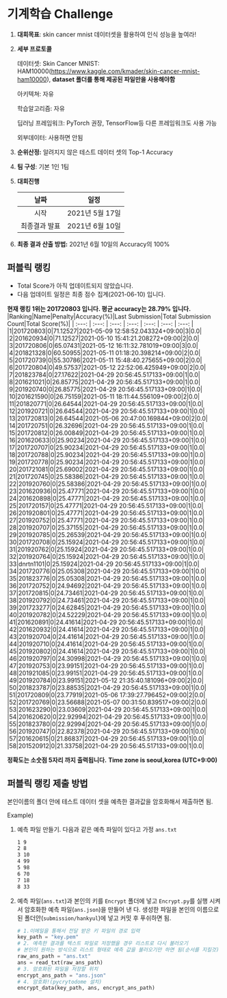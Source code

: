 # **기계학습 Challenge**
1. **대회목표**: skin cancer mnist 데이터셋을 활용하여 인식 성능을 높여라!

2. **세부 프로토콜**

   데이터셋: Skin Cancer MNIST: HAM10000(https://www.kaggle.com/kmader/skin-cancer-mnist-ham10000), 
           **dataset 폴더를 통해 제공된 파일만을 사용해야함**

   아키텍쳐: 자유

   학습알고리즘: 자유

   딥러닝 프레임워크: PyTorch 권장, TensorFlow등 다른 프레임워크도 사용 가능

   외부데이터: 사용하면 안됨

3. **순위산정:** 알려지지 않은 테스트 데이터 셋의 Top-1 Accuracy

4. **팀 구성**: 기본 1인 1팀


5. **대회진행**

   |     날짜      |      일정       |
   | :-----------: | :-------------: |
   |     시작      | 2021년 5월 17일 |
   | 최종결과 발표 | 2021년 6월 10일  |

7. **최종 결과 산출 방법:** 2021년 6월 10일의 Accuracy의 100%


## 퍼블릭 랭킹

  
- Total Score가 아직 업데이트되지 않았습니다. 
 - 다음 업데이트 일정은 최종 점수 집계(2021-06-10) 입니다.
  
**현재 랭킹 1위는 201720803 입니다. 평균 accuracy는 28.79% 입니다.**
|Ranking|Name|Penalty|Accuracy(%)|Last Submission|Total Submission Count|Total Score(%)|
| :---: | :---: | :---: | :---: | :---: | :---: | :---: |
|1|201720803|0|71.12527|2021-05-09 12:58:52.043324+09:00|3|0.0|
|2|201620934|0|71.12527|2021-05-10 15:41:21.208272+09:00|2|0.0|
|3|201720806|0|65.07431|2021-05-12 16:11:32.781019+09:00|3|0.0|
|4|201821328|0|60.50955|2021-05-11 01:18:20.398214+09:00|2|0.0|
|5|201720739|0|55.30786|2021-05-11 15:48:40.275655+09:00|2|0.0|
|6|201720804|0|49.57537|2021-05-12 22:52:06.425949+09:00|2|0.0|
|7|201823784|0|27.17622|2021-04-29 20:56:45.517133+09:00|1|0.0|
|8|201621021|0|26.85775|2021-04-29 20:56:45.517133+09:00|1|0.0|
|9|201920740|0|26.85775|2021-04-29 20:56:45.517133+09:00|1|0.0|
|10|201621590|0|26.75159|2021-05-11 18:11:44.556109+09:00|2|0.0|
|11|201820771|0|26.64544|2021-04-29 20:56:45.517133+09:00|1|0.0|
|12|201920721|0|26.64544|2021-04-29 20:56:45.517133+09:00|1|0.0|
|13|201720813|0|26.64544|2021-05-06 20:47:00.169844+09:00|2|0.0|
|14|201720751|0|26.32696|2021-04-29 20:56:45.517133+09:00|1|0.0|
|15|201720812|0|26.00849|2021-04-29 20:56:45.517133+09:00|1|0.0|
|16|201620633|0|25.90234|2021-04-29 20:56:45.517133+09:00|1|0.0|
|17|201720707|0|25.90234|2021-04-29 20:56:45.517133+09:00|1|0.0|
|18|201720788|0|25.90234|2021-04-29 20:56:45.517133+09:00|1|0.0|
|19|201720778|0|25.90234|2021-04-29 20:56:45.517133+09:00|1|0.0|
|20|201721081|0|25.69002|2021-04-29 20:56:45.517133+09:00|1|0.0|
|21|201720745|0|25.58386|2021-04-29 20:56:45.517133+09:00|1|0.0|
|22|201920760|0|25.58386|2021-04-29 20:56:45.517133+09:00|1|0.0|
|23|201620936|0|25.47771|2021-04-29 20:56:45.517133+09:00|1|0.0|
|24|201620898|0|25.47771|2021-04-29 20:56:45.517133+09:00|1|0.0|
|25|201720157|0|25.47771|2021-04-29 20:56:45.517133+09:00|1|0.0|
|26|201920801|0|25.47771|2021-04-29 20:56:45.517133+09:00|1|0.0|
|27|201920752|0|25.47771|2021-04-29 20:56:45.517133+09:00|1|0.0|
|28|201920707|0|25.37155|2021-04-29 20:56:45.517133+09:00|1|0.0|
|29|201920785|0|25.26539|2021-04-29 20:56:45.517133+09:00|1|0.0|
|30|201720708|0|25.15924|2021-04-29 20:56:45.517133+09:00|1|0.0|
|31|201920762|0|25.15924|2021-04-29 20:56:45.517133+09:00|1|0.0|
|32|201920764|0|25.15924|2021-04-29 20:56:45.517133+09:00|1|0.0|
|33|dnrtn1101|0|25.15924|2021-04-29 20:56:45.517133+09:00|1|0.0|
|34|201720776|0|25.05308|2021-04-29 20:56:45.517133+09:00|1|0.0|
|35|201823776|0|25.05308|2021-04-29 20:56:45.517133+09:00|1|0.0|
|36|201720752|0|24.94692|2021-04-29 20:56:45.517133+09:00|1|0.0|
|37|201720815|0|24.73461|2021-04-29 20:56:45.517133+09:00|1|0.0|
|38|201920792|0|24.73461|2021-04-29 20:56:45.517133+09:00|1|0.0|
|39|201723277|0|24.62845|2021-04-29 20:56:45.517133+09:00|1|0.0|
|40|201920782|0|24.52229|2021-04-29 20:56:45.517133+09:00|1|0.0|
|41|201620891|0|24.41614|2021-04-29 20:56:45.517133+09:00|1|0.0|
|42|201620932|0|24.41614|2021-04-29 20:56:45.517133+09:00|1|0.0|
|43|201920704|0|24.41614|2021-04-29 20:56:45.517133+09:00|1|0.0|
|44|201920710|0|24.41614|2021-04-29 20:56:45.517133+09:00|1|0.0|
|45|201920802|0|24.41614|2021-04-29 20:56:45.517133+09:00|1|0.0|
|46|201920797|0|24.30998|2021-04-29 20:56:45.517133+09:00|1|0.0|
|47|201920753|0|23.99151|2021-04-29 20:56:45.517133+09:00|1|0.0|
|48|201921085|0|23.99151|2021-04-29 20:56:45.517133+09:00|1|0.0|
|49|201920784|0|23.99151|2021-05-12 21:35:40.181096+09:00|2|0.0|
|50|201823787|0|23.88535|2021-04-29 20:56:45.517133+09:00|1|0.0|
|51|201720809|0|23.77919|2021-05-06 17:39:27.796452+09:00|2|0.0|
|52|201720769|0|23.56688|2021-05-07 00:31:50.839517+09:00|2|0.0|
|53|201623290|0|23.03609|2021-04-29 20:56:45.517133+09:00|1|0.0|
|54|201620620|0|22.92994|2021-04-29 20:56:45.517133+09:00|1|0.0|
|55|201823780|0|22.92994|2021-04-29 20:56:45.517133+09:00|1|0.0|
|56|201920747|0|22.82378|2021-04-29 20:56:45.517133+09:00|1|0.0|
|57|201620615|0|21.86837|2021-04-29 20:56:45.517133+09:00|1|0.0|
|58|201520912|0|21.33758|2021-04-29 20:56:45.517133+09:00|1|0.0|


**정확도는 소숫점 5자리 까지 출력됩니다.**
**Time zone is seoul,korea (UTC+9:00)**
## 퍼블릭 랭킹 제출 방법

본인이름의 폴더 안에 테스트 데이터 셋을 예측한 결과값을 암호화해서 제출하면 됨.

Example) 

1. 예측 파일 만들기. 다음과 같은 예측 파일이 있다고 가정 `ans.txt`

   ```tex
   1 9
   2 8
   3 10
   4 99
   5 98
   6 70
   7 18
   8 33
   ```

2. 예측 파일(`ans.txt`)과 본인의 키를 `Encrypt` 폴더에 넣고 `Encrypt.py`를 실행 시켜서 암호화한 예측 파일(`ans.json`)을 만들어 낸 다. 생성한 파일을 본인의 이름으로 된 폴더안(`submission/hankyul`)에 넣고 커밋 후 푸쉬하면 됨.

   ```python
   # 1.이메일을 통해서 전달 받은 키 파일의 경로 입력
   key_path = "key.pem"
   # 2. 예측한 결과를 텍스트 파일로 저장했을 경우 리스트로 다시 불러오기
   # 본인이 원하는 방식으로 리스트 형태로 예측 값을 불러오기만 하면 됨(순서를 지킬것)
   raw_ans_path = "ans.txt"
   ans = read_txt(raw_ans_path)
   # 3. 암호화된 파일을 저장할 위치
   encrypt_ans_path = "ans.json"
   # 4. 암호화!(pycrytodome 설치)
   encrypt_data(key_path, ans, encrypt_ans_path)
   ```




